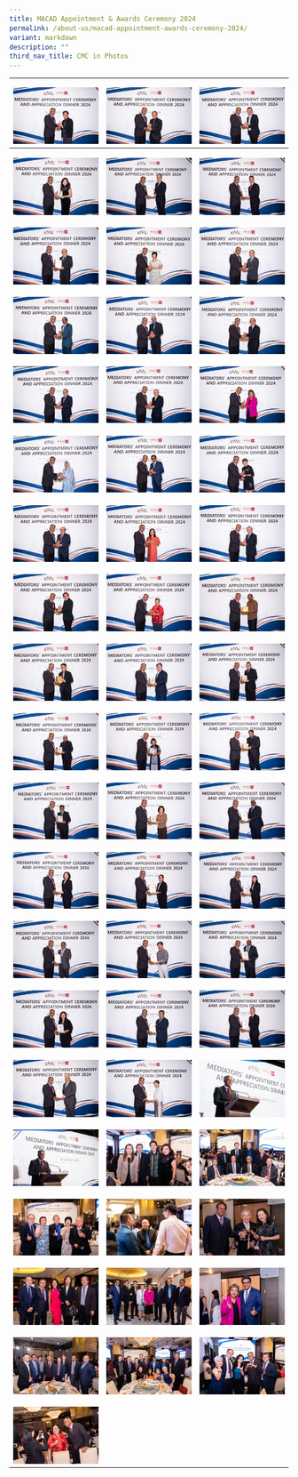 ```yaml
---
title: MACAD Appointment & Awards Ceremony 2024
permalink: /about-us/macad-appointment-awards-ceremony-2024/
variant: markdown
description: ""
third_nav_title: CMC in Photos
---
```

<p></p>
<table style="minWidth: 75px">
<colgroup>
<col>
<col>
<col>
</colgroup>
<tbody>
<tr>
<td rowspan="1" colspan="1">
<p></p><a class="isomer-image-wrapper" href="https://drive.google.com/file/d/1Gzu6avqB9csRv-OsfZj5KFwsv--Xuisp/view?usp=share_link"><img style="width: 100%" height="auto" width="100%" alt="" src="/images/MACAD 2024/101624_CMC_Mediators_Appointment_Ceremoney_Dinner_2024_254.jpg"></a>
</td>
<td rowspan="1" colspan="1">
<p></p>
<div class="isomer-image-wrapper">
<img style="width: 100%" height="auto" width="100%" alt="" src="/images/MACAD 2024/101624_CMC_Mediators_Appointment_Ceremoney_Dinner_2024_248.jpg">
</div>
</td>
<td rowspan="1" colspan="1">
<p></p>
<div class="isomer-image-wrapper">
<img style="width: 100%" height="auto" width="100%" alt="" src="/images/MACAD 2024/101624_CMC_Mediators_Appointment_Ceremoney_Dinner_2024_241.jpg">
</div>
</td>
</tr>
<tr>
<th rowspan="1" colspan="1">
<p></p>
<div class="isomer-image-wrapper">
<img style="width: 100%" height="auto" width="100%" alt="" src="/images/MACAD 2024/101624_CMC_Mediators_Appointment_Ceremoney_Dinner_2024_235.jpg">
</div>
</th>
<th rowspan="1" colspan="1">
<p></p>
<div class="isomer-image-wrapper">
<img style="width: 100%" height="auto" width="100%" alt="" src="/images/MACAD 2024/101624_CMC_Mediators_Appointment_Ceremoney_Dinner_2024_226.jpg">
</div>
</th>
<th rowspan="1" colspan="1">
<p></p>
<div class="isomer-image-wrapper">
<img style="width: 100%" height="auto" width="100%" alt="" src="/images/MACAD 2024/101624_CMC_Mediators_Appointment_Ceremoney_Dinner_2024_223.jpg">
</div>
</th>
</tr>
<tr>
<td rowspan="1" colspan="1">
<p></p>
<div class="isomer-image-wrapper">
<img style="width: 100%" height="auto" width="100%" alt="" src="/images/MACAD 2024/101624_CMC_Mediators_Appointment_Ceremoney_Dinner_2024_216.jpg">
</div>
</td>
<td rowspan="1" colspan="1">
<p></p>
<div class="isomer-image-wrapper">
<img style="width: 100%" height="auto" width="100%" alt="" src="/images/MACAD 2024/101624_CMC_Mediators_Appointment_Ceremoney_Dinner_2024_257.jpg">
</div>
</td>
<td rowspan="1" colspan="1">
<p></p>
<div class="isomer-image-wrapper">
<img style="width: 100%" height="auto" width="100%" alt="" src="/images/MACAD 2024/101624_CMC_Mediators_Appointment_Ceremoney_Dinner_2024_256.jpg">
</div>
</td>
</tr>
<tr>
<td rowspan="1" colspan="1">
<p></p>
<div class="isomer-image-wrapper">
<img style="width: 100%" height="auto" width="100%" alt="" src="/images/MACAD 2024/101624_CMC_Mediators_Appointment_Ceremoney_Dinner_2024_255.jpg">
</div>
</td>
<td rowspan="1" colspan="1">
<p></p>
<div class="isomer-image-wrapper">
<img style="width: 100%" height="auto" width="100%" alt="" src="/images/MACAD 2024/101624_CMC_Mediators_Appointment_Ceremoney_Dinner_2024_253.jpg">
</div>
</td>
<td rowspan="1" colspan="1">
<p></p>
<div class="isomer-image-wrapper">
<img style="width: 100%" height="auto" width="100%" alt="" src="/images/MACAD 2024/101624_CMC_Mediators_Appointment_Ceremoney_Dinner_2024_252.jpg">
</div>
</td>
</tr>
<tr>
<td rowspan="1" colspan="1">
<p></p>
<div class="isomer-image-wrapper">
<img style="width: 100%" height="auto" width="100%" alt="" src="/images/MACAD 2024/101624_CMC_Mediators_Appointment_Ceremoney_Dinner_2024_251.jpg">
</div>
</td>
<td rowspan="1" colspan="1">
<p></p>
<div class="isomer-image-wrapper">
<img style="width: 100%" height="auto" width="100%" alt="" src="/images/MACAD 2024/101624_CMC_Mediators_Appointment_Ceremoney_Dinner_2024_250.jpg">
</div>
</td>
<td rowspan="1" colspan="1">
<p></p>
<div class="isomer-image-wrapper">
<img style="width: 100%" height="auto" width="100%" alt="" src="/images/MACAD 2024/101624_CMC_Mediators_Appointment_Ceremoney_Dinner_2024_249.jpg">
</div>
</td>
</tr>
<tr>
<td rowspan="1" colspan="1">
<p></p>
<div class="isomer-image-wrapper">
<img style="width: 100%" height="auto" width="100%" alt="" src="/images/MACAD 2024/101624_CMC_Mediators_Appointment_Ceremoney_Dinner_2024_247.jpg">
</div>
</td>
<td rowspan="1" colspan="1">
<p></p>
<div class="isomer-image-wrapper">
<img style="width: 100%" height="auto" width="100%" alt="" src="/images/MACAD 2024/101624_CMC_Mediators_Appointment_Ceremoney_Dinner_2024_246.jpg">
</div>
</td>
<td rowspan="1" colspan="1">
<p></p>
<div class="isomer-image-wrapper">
<img style="width: 100%" height="auto" width="100%" alt="" src="/images/MACAD 2024/101624_CMC_Mediators_Appointment_Ceremoney_Dinner_2024_245.jpg">
</div>
</td>
</tr>
<tr>
<td rowspan="1" colspan="1">
<p></p>
<div class="isomer-image-wrapper">
<img style="width: 100%" height="auto" width="100%" alt="" src="/images/MACAD 2024/101624_CMC_Mediators_Appointment_Ceremoney_Dinner_2024_244.jpg">
</div>
</td>
<td rowspan="1" colspan="1">
<p></p>
<div class="isomer-image-wrapper">
<img style="width: 100%" height="auto" width="100%" alt="" src="/images/MACAD 2024/101624_CMC_Mediators_Appointment_Ceremoney_Dinner_2024_243.jpg">
</div>
</td>
<td rowspan="1" colspan="1">
<p></p>
<div class="isomer-image-wrapper">
<img style="width: 100%" height="auto" width="100%" alt="" src="/images/MACAD 2024/101624_CMC_Mediators_Appointment_Ceremoney_Dinner_2024_242.jpg">
</div>
</td>
</tr>
<tr>
<td rowspan="1" colspan="1">
<p></p>
<div class="isomer-image-wrapper">
<img style="width: 100%" height="auto" width="100%" alt="" src="/images/MACAD 2024/101624_CMC_Mediators_Appointment_Ceremoney_Dinner_2024_240.jpg">
</div>
</td>
<td rowspan="1" colspan="1">
<p></p>
<div class="isomer-image-wrapper">
<img style="width: 100%" height="auto" width="100%" alt="" src="/images/MACAD 2024/101624_CMC_Mediators_Appointment_Ceremoney_Dinner_2024_239.jpg">
</div>
</td>
<td rowspan="1" colspan="1">
<p></p>
<div class="isomer-image-wrapper">
<img style="width: 100%" height="auto" width="100%" alt="" src="/images/MACAD 2024/101624_CMC_Mediators_Appointment_Ceremoney_Dinner_2024_238.jpg">
</div>
</td>
</tr>
<tr>
<td rowspan="1" colspan="1">
<p></p>
<div class="isomer-image-wrapper">
<img style="width: 100%" height="auto" width="100%" alt="" src="/images/MACAD 2024/101624_CMC_Mediators_Appointment_Ceremoney_Dinner_2024_237.jpg">
</div>
</td>
<td rowspan="1" colspan="1">
<p></p>
<div class="isomer-image-wrapper">
<img style="width: 100%" height="auto" width="100%" alt="" src="/images/MACAD 2024/101624_CMC_Mediators_Appointment_Ceremoney_Dinner_2024_236.jpg">
</div>
</td>
<td rowspan="1" colspan="1">
<p></p>
<div class="isomer-image-wrapper">
<img style="width: 100%" height="auto" width="100%" alt="" src="/images/MACAD 2024/101624_CMC_Mediators_Appointment_Ceremoney_Dinner_2024_234.jpg">
</div>
</td>
</tr>
<tr>
<td rowspan="1" colspan="1">
<p></p>
<div class="isomer-image-wrapper">
<img style="width: 100%" height="auto" width="100%" alt="" src="/images/MACAD 2024/101624_CMC_Mediators_Appointment_Ceremoney_Dinner_2024_233.jpg">
</div>
</td>
<td rowspan="1" colspan="1">
<p></p>
<div class="isomer-image-wrapper">
<img style="width: 100%" height="auto" width="100%" alt="" src="/images/MACAD 2024/101624_CMC_Mediators_Appointment_Ceremoney_Dinner_2024_232.jpg">
</div>
</td>
<td rowspan="1" colspan="1">
<p></p>
<div class="isomer-image-wrapper">
<img style="width: 100%" height="auto" width="100%" alt="" src="/images/MACAD 2024/101624_CMC_Mediators_Appointment_Ceremoney_Dinner_2024_231.jpg">
</div>
</td>
</tr>
<tr>
<td rowspan="1" colspan="1">
<p></p>
<div class="isomer-image-wrapper">
<img style="width: 100%" height="auto" width="100%" alt="" src="/images/MACAD 2024/101624_CMC_Mediators_Appointment_Ceremoney_Dinner_2024_230.jpg">
</div>
</td>
<td rowspan="1" colspan="1">
<p></p>
<div class="isomer-image-wrapper">
<img style="width: 100%" height="auto" width="100%" alt="" src="/images/MACAD 2024/101624_CMC_Mediators_Appointment_Ceremoney_Dinner_2024_229.jpg">
</div>
</td>
<td rowspan="1" colspan="1">
<p></p>
<div class="isomer-image-wrapper">
<img style="width: 100%" height="auto" width="100%" alt="" src="/images/MACAD 2024/101624_CMC_Mediators_Appointment_Ceremoney_Dinner_2024_228.jpg">
</div>
</td>
</tr>
<tr>
<td rowspan="1" colspan="1">
<p></p>
<div class="isomer-image-wrapper">
<img style="width: 100%" height="auto" width="100%" alt="" src="/images/MACAD 2024/101624_CMC_Mediators_Appointment_Ceremoney_Dinner_2024_227.jpg">
</div>
</td>
<td rowspan="1" colspan="1">
<p></p>
<div class="isomer-image-wrapper">
<img style="width: 100%" height="auto" width="100%" alt="" src="/images/MACAD 2024/101624_CMC_Mediators_Appointment_Ceremoney_Dinner_2024_225.jpg">
</div>
</td>
<td rowspan="1" colspan="1">
<p></p>
<div class="isomer-image-wrapper">
<img style="width: 100%" height="auto" width="100%" alt="" src="/images/MACAD 2024/101624_CMC_Mediators_Appointment_Ceremoney_Dinner_2024_224.jpg">
</div>
</td>
</tr>
<tr>
<td rowspan="1" colspan="1">
<p></p>
<div class="isomer-image-wrapper">
<img style="width: 100%" height="auto" width="100%" alt="" src="/images/MACAD 2024/101624_CMC_Mediators_Appointment_Ceremoney_Dinner_2024_222.jpg">
</div>
</td>
<td rowspan="1" colspan="1">
<p></p>
<div class="isomer-image-wrapper">
<img style="width: 100%" height="auto" width="100%" alt="" src="/images/MACAD 2024/101624_CMC_Mediators_Appointment_Ceremoney_Dinner_2024_221.jpg">
</div>
</td>
<td rowspan="1" colspan="1">
<p></p>
<div class="isomer-image-wrapper">
<img style="width: 100%" height="auto" width="100%" alt="" src="/images/MACAD 2024/101624_CMC_Mediators_Appointment_Ceremoney_Dinner_2024_220.jpg">
</div>
</td>
</tr>
<tr>
<td rowspan="1" colspan="1">
<p></p>
<div class="isomer-image-wrapper">
<img style="width: 100%" height="auto" width="100%" alt="" src="/images/MACAD 2024/101624_CMC_Mediators_Appointment_Ceremoney_Dinner_2024_219.jpg">
</div>
</td>
<td rowspan="1" colspan="1">
<p></p>
<div class="isomer-image-wrapper">
<img style="width: 100%" height="auto" width="100%" alt="" src="/images/MACAD 2024/101624_CMC_Mediators_Appointment_Ceremoney_Dinner_2024_218.jpg">
</div>
</td>
<td rowspan="1" colspan="1">
<p></p>
<div class="isomer-image-wrapper">
<img style="width: 100%" height="auto" width="100%" alt="" src="/images/MACAD 2024/101624_CMC_Mediators_Appointment_Ceremoney_Dinner_2024_217.jpg">
</div>
</td>
</tr>
<tr>
<td rowspan="1" colspan="1">
<p></p>
<div class="isomer-image-wrapper">
<img style="width: 100%" height="auto" width="100%" alt="" src="/images/MACAD 2024/101624_CMC_Mediators_Appointment_Ceremoney_Dinner_2024_215.jpg">
</div>
</td>
<td rowspan="1" colspan="1">
<p></p>
<div class="isomer-image-wrapper">
<img style="width: 100%" height="auto" width="100%" alt="" src="/images/MACAD 2024/101624_CMC_Mediators_Appointment_Ceremoney_Dinner_2024_214.jpg">
</div>
</td>
<td rowspan="1" colspan="1">
<p></p>
<div class="isomer-image-wrapper">
<img style="width: 100%" height="auto" width="100%" alt="" src="/images/MACAD 2024/101624_CMC_Mediators_Appointment_Ceremoney_Dinner_2024_205.jpg">
</div>
</td>
</tr>
<tr>
<td rowspan="1" colspan="1">
<p></p>
<div class="isomer-image-wrapper">
<img style="width: 100%" height="auto" width="100%" alt="" src="/images/MACAD 2024/101624_CMC_Mediators_Appointment_Ceremoney_Dinner_2024_171.jpg">
</div>
</td>
<td rowspan="1" colspan="1">
<p></p>
<div class="isomer-image-wrapper">
<img style="width: 100%" height="auto" width="100%" alt="" src="/images/MACAD 2024/101624_CMC_Mediators_Appointment_Ceremoney_Dinner_2024_155.jpg">
</div>
</td>
<td rowspan="1" colspan="1">
<p></p>
<div class="isomer-image-wrapper">
<img style="width: 100%" height="auto" width="100%" alt="" src="/images/MACAD 2024/101624_CMC_Mediators_Appointment_Ceremoney_Dinner_2024_154.jpg">
</div>
</td>
</tr>
<tr>
<td rowspan="1" colspan="1">
<p></p>
<div class="isomer-image-wrapper">
<img style="width: 100%" height="auto" width="100%" alt="" src="/images/MACAD 2024/101624_CMC_Mediators_Appointment_Ceremoney_Dinner_2024_109.jpg">
</div>
</td>
<td rowspan="1" colspan="1">
<p></p>
<div class="isomer-image-wrapper">
<img style="width: 100%" height="auto" width="100%" alt="" src="/images/MACAD 2024/101624_CMC_Mediators_Appointment_Ceremoney_Dinner_2024_104.jpg">
</div>
</td>
<td rowspan="1" colspan="1">
<p></p>
<div class="isomer-image-wrapper">
<img style="width: 100%" height="auto" width="100%" alt="" src="/images/MACAD 2024/101624_CMC_Mediators_Appointment_Ceremoney_Dinner_2024_75.jpg">
</div>
</td>
</tr>
<tr>
<td rowspan="1" colspan="1">
<p></p>
<div class="isomer-image-wrapper">
<img style="width: 100%" height="auto" width="100%" alt="" src="/images/MACAD 2024/101624_CMC_Mediators_Appointment_Ceremoney_Dinner_2024_74.jpg">
</div>
</td>
<td rowspan="1" colspan="1">
<p></p>
<div class="isomer-image-wrapper">
<img style="width: 100%" height="auto" width="100%" alt="" src="/images/MACAD 2024/101624_CMC_Mediators_Appointment_Ceremoney_Dinner_2024_59.jpg">
</div>
</td>
<td rowspan="1" colspan="1">
<p></p>
<div class="isomer-image-wrapper">
<img style="width: 100%" height="auto" width="100%" alt="" src="/images/MACAD 2024/101624_CMC_Mediators_Appointment_Ceremoney_Dinner_2024_46.jpg">
</div>
</td>
</tr>
<tr>
<td rowspan="1" colspan="1">
<p></p>
<div class="isomer-image-wrapper">
<img style="width: 100%" height="auto" width="100%" alt="" src="/images/MACAD 2024/101624_CMC_Mediators_Appointment_Ceremoney_Dinner_2024_297.jpg">
</div>
</td>
<td rowspan="1" colspan="1">
<p></p>
<div class="isomer-image-wrapper">
<img style="width: 100%" height="auto" width="100%" alt="" src="/images/MACAD 2024/101624_CMC_Mediators_Appointment_Ceremoney_Dinner_2024_293.jpg">
</div>
</td>
<td rowspan="1" colspan="1">
<p></p>
<div class="isomer-image-wrapper">
<img style="width: 100%" height="auto" width="100%" alt="" src="/images/MACAD 2024/101624_CMC_Mediators_Appointment_Ceremoney_Dinner_2024_286.jpg">
</div>
</td>
</tr>
<tr>
<td rowspan="1" colspan="1">
<p></p>
<div class="isomer-image-wrapper">
<img style="width: 100%" height="auto" width="100%" alt="" src="/images/MACAD 2024/101624_CMC_Mediators_Appointment_Ceremoney_Dinner_2024_282.jpg">
</div>
</td>
<td rowspan="1" colspan="1">
<p></p>
</td>
<td rowspan="1" colspan="1">
<p></p>
</td>
</tr>
</tbody>
</table>
<p></p>
<p></p>